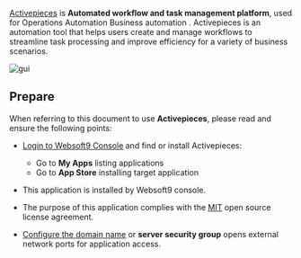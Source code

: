 [Activepieces](https://www.activepieces.com ) is **Automated workflow and task management platform**, used for Operations Automation Business automation . Activepieces is an automation tool that helps users create and manage workflows to streamline task processing and improve efficiency for a variety of business scenarios.


![gui](https://libs.websoft9.com/Websoft9/DocsPicture/zh/activepieces/activepieces-gui-websoft9.png)


## Prepare

When referring to this document to use **Activepieces**, please read and ensure the following points:

- [Login to Websoft9 Console](./login-console) and find or install Activepieces:
  - Go to **My Apps** listing applications 
  - Go to **App Store** installing target application

- This application is installed by Websoft9 console.


- The purpose of this application complies with the [MIT](https://opensource.org/licenses/MIT) open source license agreement.


- [Configure the domain name](./domain-set) or **server security group** opens external network ports for application access.